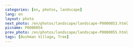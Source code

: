 ```yaml
---
categories: [en, photos, landscape]
lang: en
layout: photo
next_photo: /en/photos/landscape/landscape-P0000053.html
picname: P0000054
prev_photo: /en/photos/landscape/landscape-P0000055.html
tags: [Bushman Village, Tree]
---
```

